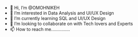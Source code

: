 - 👋 Hi, I’m @OMOHNIKEH
- 👀 I’m interested in Data Analysis and UI/UX Design
- 🌱 I’m currently learning SQL and UI/UX Design
- 💞️ I’m looking to collaborate on with Tech lovers and Experts
- 📫 How to reach me...............

<!---
OMOHNIKEH/OMOHNIKEH is a ✨ special ✨ repository because its `README.md` (this file) appears on your GitHub profile.
You can click the Preview link to take a look at your changes.
--->
